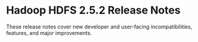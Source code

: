 # Hadoop HDFS 2.5.2 Release Notes

These release notes cover new developer and user-facing incompatibilities, features, and major improvements.



